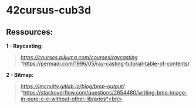 # 42cursus-cub3d

## Ressources:

**1 - Raycasting:**<br/>
> *https://courses.pikuma.com/courses/raycasting<br/>*
> *https://permadi.com/1996/05/ray-casting-tutorial-table-of-contents/<br/>

**2 - Bitmap:**<br/>
> *https://lmcnulty.gitlab.io/blog/bmp-output/<br/>*
> *https://stackoverflow.com/questions/2654480/writing-bmp-image-in-pure-c-c-without-other-libraries*<br/>

